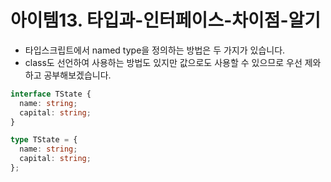 # 아이템13. 타입과-인터페이스-차이점-알기

- 타입스크립트에서 named type을 정의하는 방법은 두 가지가 있습니다.
- class도 선언하여 사용하는 방법도 있지만 값으로도 사용할 수 있으므로 우선 제와하고 공부해보겠습니다.

```typescript
interface TState {
  name: string;
  capital: string;
}

type TState = {
  name: string;
  capital: string;
};
```
